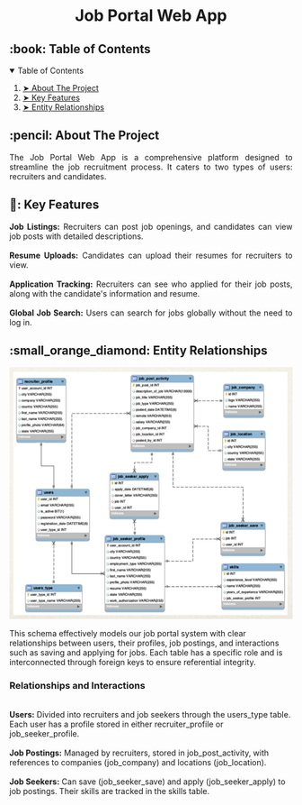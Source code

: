<h1 align="center"> Job Portal Web App </h1>

<p align="center">

</p>

<!-- TABLE OF CONTENTS -->
<h2 id="table-of-contents"> :book: Table of Contents</h2>

<details open="open">
  <summary>Table of Contents</summary>
  <ol>
    <li><a href="#about-the-project"> ➤ About The Project</a></li>
    <li><a href="#overview"> ➤ Key Features</a></li>
    <li><a href="#entityRelationships"> ➤ Entity Relationships </a></li>
  </ol>
</details>

<h2 id="about-the-project"> :pencil: About The Project</h2>

<p align="justify"> 
  The Job Portal Web App is a comprehensive platform designed to streamline the job recruitment process. It caters to two types of users: recruiters and candidates.
</p>

<h2 id="overview"> 🔐: Key Features</h2>

<p align="justify">
  <b>Job Listings:</b> Recruiters can post job openings, and candidates can view job posts with detailed descriptions. <br> <br>
  <b>Resume Uploads:</b> Candidates can upload their resumes for recruiters to view. <br> <br>
  <b>Application Tracking:</b> Recruiters can see who applied for their job posts, along with the candidate's information and resume. <br> <br>
  <b>Global Job Search:</b> Users can search for jobs globally without the need to log in.
</p>

<h2 id="entityRelationships"> :small_orange_diamond: Entity Relationships</h2>

<p align="center">
  <img src="images/diagram.png"" alt="Rainbow" width="your_preferred_width">
</p>

<p>
This schema effectively models our job portal system with clear relationships between users, their profiles, job postings, and interactions such as saving and applying for jobs. Each table has a specific role and is interconnected through foreign keys to ensure referential integrity.
</p>

<h3>Relationships and Interactions</h3> <br>
<b>Users:</b> Divided into recruiters and job seekers through the users_type table. Each user has a profile stored in either recruiter_profile or job_seeker_profile.<br><br>
<b>Job Postings:</b> Managed by recruiters, stored in job_post_activity, with references to companies (job_company) and locations (job_location). <br><br>
<b>Job Seekers:</b> Can save (job_seeker_save) and apply (job_seeker_apply) to job postings. Their skills are tracked in the skills table.<br><br>
